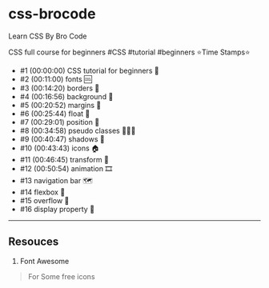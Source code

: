 # css-brocode
Learn CSS By Bro Code

CSS full course for beginners
#CSS #tutorial #beginners
⭐️Time Stamps⭐️
* #1   (00:00:00) CSS tutorial for beginners 🎨
* #2   (00:11:00) fonts 🆒
* #3   (00:14:20) borders 🔲
* #4   (00:16:56) background 🌆
* #5   (00:20:52) margins 📏
* #6   (00:25:44) float 🎈
* #7   (00:29:01) position 🎯
* #8   (00:34:58) pseudo classes 👨‍👧‍👦
* #9   (00:40:47) shadows 👥
* #10 (00:43:43) icons 🏠
* #11 (00:46:45) transform 🔄
* #12 (00:50:54) animation 🎞️
* #13 navigation bar 🗺️
* #14 flexbox 💪
* #15 overflow 🌊
* #16 display property 🧱


---

## Resouces

1. Font Awesome 
> For Some free icons